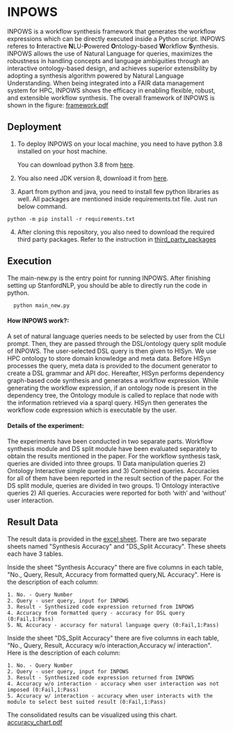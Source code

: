 # INPOWS

INPOWS is a workflow synthesis framework that generates the workflow expressions which can be directly executed inside a Python script.
INPOWS referes to **I**nteractive **N**LU-**P**owered **O**ntology-based **W**orkflow **S**ynthesis. INPOWS allows the use of Natural Language for queries, maximizes the robustness in handling concepts and language ambiguities through an interactive ontology-based design, and achieves superior extensibility by adopting a synthesis algorithm powered by Natural Language Understanding. When being integrated into a FAIR data management system for HPC, INPOWS shows the efficacy in enabling flexible, robust, and extensible workflow synthesis. The overall framework of INPOWS is shown in the figure: [framework.pdf](https://github.com/mithildave/Inpows/files/8494151/framework.pdf)


## Deployment

1. To deploy INPOWS on your local machine, you need to have python 3.8 installed on your host machine.

      You can download python 3.8 from [here](https://www.python.org/downloads/).
      
2. You also need JDK version 8, download it from [here](https://www.oracle.com/java/technologies/downloads/#java8).

3. Apart from python and java, you need to install few python libraries as well. All packages are mentioned inside requirements.txt file. Just run below command. 

```
python -m pip install -r requirements.txt
```

4. After cloning this repository, you also need to download the required third party packages. Refer to the instruction in [third_party_packages](https://github.com/mithildave/Inpows/blob/main/third_party_pkgs/README.md) 


## Execution

The main-new.py is the entry point for running INPOWS. After finishing setting up StanfordNLP, you should be able to directly run the code in python.

      python main_new.py


#### How INPOWS work?:

A set of natural language queries needs to be selected by user from the CLI prompt. Then, they are passed through the DSL/ontology query split module of INPOWS. The user-selected DSL query is then given to HISyn. We use HPC ontology to store domain knowledge and meta data. Before HISyn processes the query, meta data is provided to the document generator to create a DSL grammar and API doc. Hereafter, HISyn performs dependency graph-based code synthesis and generates a workflow expression. While generating the workflow expression, if an ontology node is present in the dependency tree, the Ontology module is called to replace that node with the information retrieved via a sparql query. HISyn then generates the workflow code expression which is executable by the user. 

#### Details of the experiment:

The experiments have been conducted in two separate parts. Workflow synthesis module and DS split module have been evaluated separately to obtain the results mentioned in the paper. For the workflow synthesis task, queries are divided into three groups. 1) Data manipulation queries 2) Ontology Interactive simple queries and 3) Combined queries. Accuracies for all of them have been reported in the result section of the paper. For the DS split module, queries are divided in two groups. 1) Ontology interactive queries 2) All queries. Accuracies were reported for both ‘with’ and ‘without’ user interaction.  

## Result Data

The result data is provided in the [excel sheet](https://github.com/mithildave/Inpows/blob/main/Experiments/Artifact%20Description.xlsx). There are two separate sheets named "Synthesis Accuracy" and "DS_Split Accuracy". These sheets each have 3 tables. 

Inside the sheet "Synthesis Accuracy" there are five columns in each table, "No., Query, Result, Accuracy from formatted query,NL Accuracy". Here is the description of each column:

```
1. No. - Query Number
2. Query - user query, input for INPOWS
3. Result - Synthesized code expression returned from INPOWS
4. Accuracy from formatted query - accuracy for DSL query (0:Fail,1:Pass)
5. NL Accuracy - accuracy for natural language query (0:Fail,1:Pass)
```
Inside the sheet "DS_Split Accuracy" there are five columns in each table, "No., Query, Result, Accuracy w/o interaction,Accuracy w/ interaction". Here is the description of each column:

```
1. No. - Query Number
2. Query - user query, input for INPOWS
3. Result - Synthesized code expression returned from INPOWS
4. Accuracy w/o interaction - accuracy when user interaction was not imposed (0:Fail,1:Pass)
5. Accuracy w/ interaction - accuracy when user interacts with the module to select best suited result (0:Fail,1:Pass)
```

The consolidated results can be visualized using this chart. [accuracy_chart.pdf](https://github.com/mithildave/Inpows/files/8494206/accuracy.1.pdf)
